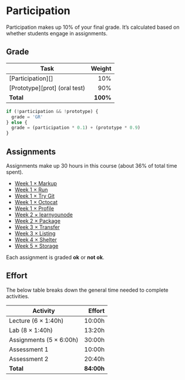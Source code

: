 # Participation

Participation makes up 10% of your final grade.  It’s calculated based on
whether students engage in assignments.

## Grade

| Task                               |   Weight |
| ---------------------------------- | -------: |
| [Participation][]                  |      10% |
| [Prototype][prot] (oral test)      |      90% |
| **Total**                          | **100%** |


```js
if (!participation && !prototype) {
  grade = 'GR'
} else {
  grade = (participation * 0.1) + (prototype * 0.9)
}
```

## Assignments

Assignments make up 30 hours in this course (about 36% of total time spent).

*   [Week 1 × Markup](week-1.md#markup)
*   [Week 1 × Run](week-1.md#run)
*   [Week 1 × Try Git](week-1.md#try-git)
*   [Week 1 × Octocat](week-1.md#octocat)
*   [Week 1 × Profile](week-1.md#profile)
*   [Week 2 × learnyounode](week-2.md#learnyounode)
*   [Week 2 × Package](week-2.md#package)
*   [Week 3 × Transfer](week-3.md#transfer)
*   [Week 3 × Listing](week-3.md#listing)
*   [Week 4 × Shelter](week-4.md#shelter)
*   [Week 5 × Storage](week-5.md#storage)

<!--
TODO: Fill out assignments.
-->

Each assignment is graded **ok** or **not ok**.

## Effort

The below table breaks down the general time needed to complete activities.

| Activity                |     Effort |
| ----------------------- | ---------: |
| Lecture (6 × 1:40h)     |     10:00h |
| Lab (8 × 1:40h)         |     13:20h |
| Assignments (5 × 6:00h) |     30:00h |
| Assessment 1            |     10:00h |
| Assessment 2            |     20:40h |
| **Total**               | **84:00h** |